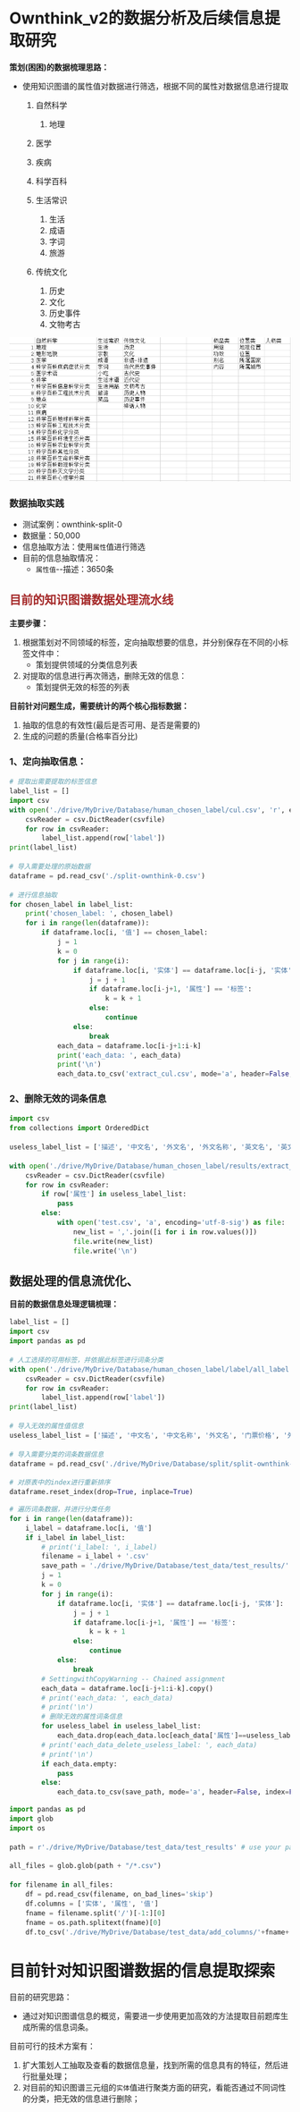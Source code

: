 # Ownthink_v2的数据分析及后续信息提取研究



**策划(困困)的数据梳理思路：**

- 使用知识图谱的属性值对数据进行筛选，根据不同的属性对数据信息进行提取

  1. 自然科学

     1. 地理
   2. 医学
     3. 疾病
   4. 科学百科
  
  2. 生活常识
  
     1. 生活
     2. 成语
     3. 字词
     4. 旅游
  
  3. 传统文化
  
     1. 历史
     2. 文化
     3. 历史事件
     4. 文物考古
  
     

<img src="../imgs/Figure_ownthink_1.png" alt="Figure_ownthink_1" style="zoom: 80%;" />



### 数据抽取实践

- 测试案例：ownthink-split-$0$
- 数据量：50,000
- 信息抽取方法：使用`属性`值进行筛选
- 目前的信息抽取情况：
  - `属性值`--描述：3650条





## <span style='color:brown'>目前的知识图谱数据处理流水线</span>

**主要步骤：**

1. 根据策划对不同领域的标签，定向抽取想要的信息，并分别保存在不同的小标签文件中：
   - 策划提供领域的分类信息列表
2. 对提取的信息进行再次筛选，删除无效的信息：
   - 策划提供无效的标签的列表



**目前针对问题生成，需要统计的两个核心指标数据：**

1. 抽取的信息的有效性(最后是否可用、是否是需要的)
2. 生成的问题的质量(合格率百分比)



### 1、定向抽取信息：

```python
# 提取出需要提取的标签信息
label_list = []
import csv
with open('./drive/MyDrive/Database/human_chosen_label/cul.csv', 'r', encoding='utf-8-sig') as csvfile:
    csvReader = csv.DictReader(csvfile)
    for row in csvReader:
        label_list.append(row['label'])
print(label_list)

# 导入需要处理的原始数据
dataframe = pd.read_csv('./split-ownthink-0.csv')

# 进行信息抽取
for chosen_label in label_list:
    print('chosen_label: ', chosen_label)  
    for i in range(len(dataframe)):
        if dataframe.loc[i, '值'] == chosen_label:
            j = 1
            k = 0
            for j in range(i):
                if dataframe.loc[i, '实体'] == dataframe.loc[i-j, '实体']:
                    j = j + 1
                    if dataframe.loc[i-j+1, '属性'] == '标签':
                        k = k + 1
                    else:
                        continue
                else:
                    break
            each_data = dataframe.loc[i-j+1:i-k]
            print('each_data: ', each_data)
            print('\n')
            each_data.to_csv('extract_cul.csv', mode='a', header=False, encoding='utf-8-sig')  
```

### 2、删除无效的词条信息

```python
import csv
from collections import OrderedDict

useless_label_list = ['描述', '中文名', '外文名', '外文名称', '英文名', '英文名称']

with open('./drive/MyDrive/Database/human_chosen_label/results/extract_cul-demo.csv', 'r', encoding='utf-8') as csvfile:
    csvReader = csv.DictReader(csvfile)
    for row in csvReader:
        if row['属性'] in useless_label_list:
            pass
        else:
            with open('test.csv', 'a', encoding='utf-8-sig') as file:
                new_list = ','.join([i for i in row.values()])
                file.write(new_list)
                file.write('\n')
```



## 数据处理的信息流优化、

**目前的数据信息处理逻辑梳理：**

```python
label_list = []
import csv
import pandas as pd

# 人工选择的可用标签，并依据此标签进行词条分类
with open('./drive/MyDrive/Database/human_chosen_label/label/all_label.csv', 'r', encoding='utf-8-sig') as csvfile:
    csvReader = csv.DictReader(csvfile)
    for row in csvReader:
        label_list.append(row['label'])
print(label_list)

# 导入无效的属性值信息
useless_label_list = ['描述', '中文名', '中文名称', '外文名', '门票价格', '外文名称', '英文名', '英文名称','音标', '拼音', '注音', '简称', '拉丁名', '拉丁学名', '拉丁缩写']

# 导入需要分类的词条数据信息
dataframe = pd.read_csv('./drive/MyDrive/Database/split/split-ownthink-10.csv', usecols=['实体', '属性', '值'], index_col=False)

# 对原表中的index进行重新排序
dataframe.reset_index(drop=True, inplace=True)
```

```python
# 遍历词条数据，并进行分类任务
for i in range(len(dataframe)):
    i_label = dataframe.loc[i, '值']
    if i_label in label_list:
        # print('i_label: ', i_label)
        filename = i_label + '.csv'
        save_path = './drive/MyDrive/Database/test_data/test_results/' + filename
        j = 1
        k = 0
        for j in range(i):
            if dataframe.loc[i, '实体'] == dataframe.loc[i-j, '实体']:
                j = j + 1
                if dataframe.loc[i-j+1, '属性'] == '标签':
                    k = k + 1
                else:
                    continue
            else:
                break
        # SettingwithCopyWarning -- Chained assignment
        each_data = dataframe.loc[i-j+1:i-k].copy()
        # print('each_data: ', each_data)
        # print('\n')
        # 删除无效的属性词条信息
        for useless_label in useless_label_list:
            each_data.drop(each_data.loc[each_data['属性']==useless_label].index, inplace=True) 
        # print('each_data_delete_useless_label: ', each_data)
        # print('\n')
        if each_data.empty:
            pass
        else:
            each_data.to_csv(save_path, mode='a', header=False, index=False, encoding='utf-8-sig') 
```

```python
import pandas as pd
import glob
import os

path = r'./drive/MyDrive/Database/test_data/test_results' # use your path

all_files = glob.glob(path + "/*.csv")

for filename in all_files:
    df = pd.read_csv(filename, on_bad_lines='skip')
    df.columns = ['实体', '属性', '值']
    fname = filename.split('/')[-1:][0]
    fname = os.path.splitext(fname)[0]
    df.to_csv('./drive/MyDrive/Database/test_data/add_columns/'+fname+ '.csv', encoding='utf-8-sig')
```



# 目前针对知识图谱数据的信息提取探索

目前的研究思路：

- 通过对知识图谱信息的概览，需要进一步使用更加高效的方法提取目前题库生成所需的信息词条。



目前可行的技术方案有：

1. 扩大策划人工抽取及查看的数据信息量，找到所需的信息具有的特征，然后进行批量处理；
2. 对目前的知识图谱三元组的`实体`值进行聚类方面的研究，看能否通过不同词性的分类，把无效的信息进行删除；





